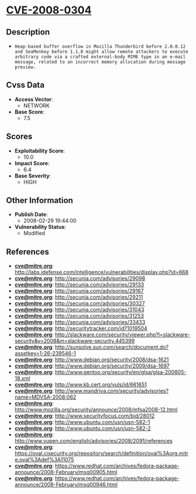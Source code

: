 
# [CVE-2008-0304](http://labs.idefense.com/intelligence/vulnerabilities/display.php?id=668)

## Description

- `Heap-based buffer overflow in Mozilla Thunderbird before 2.0.0.12 and SeaMonkey before 1.1.8 might allow remote attackers to execute arbitrary code via a crafted external-body MIME type in an e-mail message, related to an incorrect memory allocation during message preview.`

## Cvss Data

- **Access Vector**:
  - NETWORK
- **Base Score**:
  - 7.5

## Scores

- **Exploitability Score**:
  - 10.0
- **Impact Score**:
  - 6.4
- **Base Severity**:
  - HIGH

## Other Information

- **Publish Date**:
  - 2008-02-29 19:44:00
- **Vulnerability Status**:
  - Modified

## References

- **cve@mitre.org**: http://labs.idefense.com/intelligence/vulnerabilities/display.php?id=668
- **cve@mitre.org**: http://secunia.com/advisories/29098
- **cve@mitre.org**: http://secunia.com/advisories/29133
- **cve@mitre.org**: http://secunia.com/advisories/29167
- **cve@mitre.org**: http://secunia.com/advisories/29211
- **cve@mitre.org**: http://secunia.com/advisories/30327
- **cve@mitre.org**: http://secunia.com/advisories/31043
- **cve@mitre.org**: http://secunia.com/advisories/31253
- **cve@mitre.org**: http://secunia.com/advisories/33433
- **cve@mitre.org**: http://securitytracker.com/id?1019504
- **cve@mitre.org**: http://slackware.com/security/viewer.php?l=slackware-security&y=2008&m=slackware-security.445399
- **cve@mitre.org**: http://sunsolve.sun.com/search/document.do?assetkey=1-26-239546-1
- **cve@mitre.org**: http://www.debian.org/security/2008/dsa-1621
- **cve@mitre.org**: http://www.debian.org/security/2009/dsa-1697
- **cve@mitre.org**: http://www.gentoo.org/security/en/glsa/glsa-200805-18.xml
- **cve@mitre.org**: http://www.kb.cert.org/vuls/id/661651
- **cve@mitre.org**: http://www.mandriva.com/security/advisories?name=MDVSA-2008:062
- **cve@mitre.org**: http://www.mozilla.org/security/announce/2008/mfsa2008-12.html
- **cve@mitre.org**: http://www.securityfocus.com/bid/28012
- **cve@mitre.org**: http://www.ubuntu.com/usn/usn-582-1
- **cve@mitre.org**: http://www.ubuntu.com/usn/usn-582-2
- **cve@mitre.org**: http://www.vupen.com/english/advisories/2008/2091/references
- **cve@mitre.org**: https://oval.cisecurity.org/repository/search/definition/oval%3Aorg.mitre.oval%3Adef%3A11075
- **cve@mitre.org**: https://www.redhat.com/archives/fedora-package-announce/2008-February/msg00905.html
- **cve@mitre.org**: https://www.redhat.com/archives/fedora-package-announce/2008-February/msg00946.html
